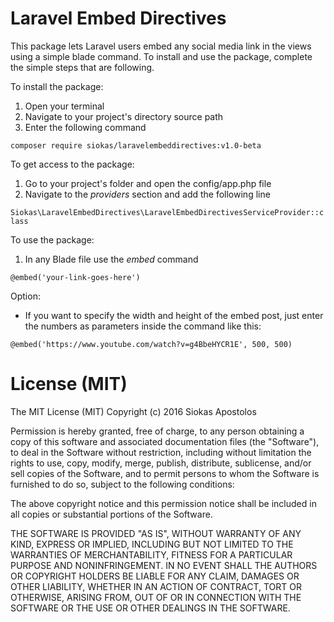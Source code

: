 # Laravel Embed Directives

This package lets Laravel users embed any social media link in the views using a simple blade command. To install and use the package, complete the simple steps that are following.

To install the package:
1. Open your terminal
2. Navigate to your project's directory source path
3. Enter the following command

`composer require siokas/laravelembeddirectives:v1.0-beta`

To get access to the package:
1. Go to your project's folder and open the config/app.php file
2. Navigate to the *providers* section and add the following line

`Siokas\LaravelEmbedDirectives\LaravelEmbedDirectivesServiceProvider::class`

To use the package:
1. In any Blade file use the *embed* command

`@embed('your-link-goes-here')`

Option:

 - If you want to specify the width and height of the embed post, just enter the numbers as parameters inside the command like this:

`@embed('https://www.youtube.com/watch?v=g4BbeHYCR1E', 500, 500)`

# License (MIT)

The MIT License (MIT)
Copyright (c) 2016 Siokas Apostolos

Permission is hereby granted, free of charge, to any person obtaining a copy of this software and associated documentation files (the "Software"), to deal in the Software without restriction, including without limitation the rights to use, copy, modify, merge, publish, distribute, sublicense, and/or sell copies of the Software, and to permit persons to whom the Software is furnished to do so, subject to the following conditions:

The above copyright notice and this permission notice shall be included in all copies or substantial portions of the Software.

THE SOFTWARE IS PROVIDED "AS IS", WITHOUT WARRANTY OF ANY KIND, EXPRESS OR IMPLIED, INCLUDING BUT NOT LIMITED TO THE WARRANTIES OF MERCHANTABILITY, FITNESS FOR A PARTICULAR PURPOSE AND NONINFRINGEMENT. IN NO EVENT SHALL THE AUTHORS OR COPYRIGHT HOLDERS BE LIABLE FOR ANY CLAIM, DAMAGES OR OTHER LIABILITY, WHETHER IN AN ACTION OF CONTRACT, TORT OR OTHERWISE, ARISING FROM, OUT OF OR IN CONNECTION WITH THE SOFTWARE OR THE USE OR OTHER DEALINGS IN THE SOFTWARE.
